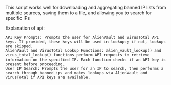 This script works well for downloading and aggregating banned IP lists from multiple sources, saving them to a file, and allowing you to search for specific IPs

Explanation of api:

    API Key Prompts: Prompts the user for AlienVault and VirusTotal API keys. If provided, these keys will be used in lookups; if not, lookups are skipped.
    AlienVault and VirusTotal Lookup Functions: alien_vault_lookup() and virus_total_lookup() functions perform API requests to retrieve information on the specified IP. Each function checks if an API key is present before proceeding.
    User IP Search: Prompts the user for an IP to search, then performs a search through banned_ips and makes lookups via AlienVault and VirusTotal if API keys are available.
